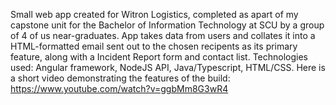 Small web app created for Witron Logistics, completed as apart of my capstone unit for the Bachelor of Information Technology at SCU by a group of 4 of us near-graduates.
App takes data from users and collates it into a HTML-formatted email sent out to the chosen recipents as its primary feature, along with a Incident Report form and contact list. 
Technologies used: Angular framework, NodeJS API, Java/Typescript, HTML/CSS. 
Here is a short video demonstrating the features of the build:
https://www.youtube.com/watch?v=ggbMm8G3wR4
